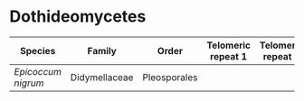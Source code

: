 # Dothideomycetes

| Species | Family | Order | Telomeric repeat 1 | Telomeric repeat 2 | Data type |
| -- | --- | --- | --- | --- | --- |
| *Epicoccum nigrum* | Didymellaceae | Pleosporales |  |  | pacbio |
